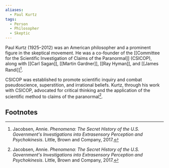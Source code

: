 ```yaml
---
aliases:
  - Paul Kurtz
tags:
  - Person
  - Philosopher
  - Skeptic
---
```

Paul Kurtz (1925–2012) was an American philosopher and a prominent figure in the skeptical movement. He was a co-founder of the [[Committee for the Scientific Investigation of Claims of the Paranormal]] (CSICOP), along with [[Carl Sagan]], [[Martin Gardner]], [[Ray Hyman]], and [[James Randi]][^1].

CSICOP was established to promote scientific inquiry and combat pseudoscience, superstition, and irrational beliefs. Kurtz, through his work with CSICOP, advocated for critical thinking and the application of the scientific method to claims of the paranormal[^1].

## Footnotes
[^1]: Jacobsen, Annie. *Phenomena: The Secret History of the U.S. Government's Investigations into Extrasensory Perception and Psychokinesis*. Little, Brown and Company, 2017.
